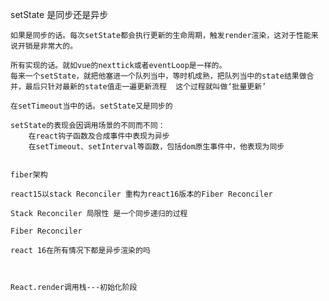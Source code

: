 setState 是同步还是异步

    如果是同步的话。每次setState都会执行更新的生命周期，触发render渲染，这对于性能来说开销是非常大的。

    所有实现的话。就如vue的nexttick或者eventLoop是一样的。
    每来一个setState，就把他塞进一个队列当中，等时机成熟，把队列当中的state结果做合并，最后只针对最新的state值走一遍更新流程  这个过程就叫做‘批量更新’

    在setTimeout当中的话。setState又是同步的

    setState的表现会因调用场景的不同而不同：
        在react钩子函数及合成事件中表现为异步
        在setTimeout、setInterval等函数，包括dom原生事件中，他表现为同步


    fiber架构

    react15以stack Reconciler 重构为react16版本的Fiber Reconciler

    Stack Reconciler 局限性 是一个同步递归的过程

    Fiber Reconciler

    react 16在所有情况下都是异步渲染的吗



    React.render调用栈---初始化阶段
